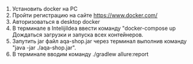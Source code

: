 1. Установить docker на PC
2. Пройти регистрацию на сайте https://www.docker.com/
3. Авторизоваться в desktop docker 
4. В терминале в IntelijiIdea ввести команду "docker-compose up Дождаться загрузки и запуска всех контейнеров. 
5. Запутить jar файл aqa-shop.jar через терминал выполнив команду "java -jar ./aqa-shop.jar". 
6. В терминале вводим команду ./gradlew allure:report
